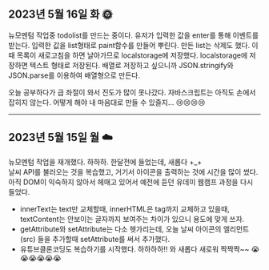 <h2>2023년 5월 16일 화 🌞</h2>

뉴모멘텀 작업중 todolist를 만드는 중이다.
유저가 입력한 값을 enter를 통해 이벤트를 받는다.
입력한 값을 list형태로 paint함수를 만들어 뿌린다.
만든 list는 삭제도 했다.
이때 목록이 새로고침을 하면 날아가므로 localstorage에 저장했다. localstorage에 저장하면 텍스트 형태로 저장된다. 배열로 저장하고 싶으니까 JSON.stringify와 JSON.parse를 이용하여 배열형으로 만든다.

오늘 공부하다가 급 좌절이 와서 진도가 많이 못나갔다. 자바스크립트는 아직도 손에서 잡히지 않는다. 어떻게 해야 내 마음대로 만들 수 있즐지... 😢😢😢😢

<hr>
<h2>2023년 5월 15일 월 ☁️</h2>

뉴모멘텀 작업을 재개했다.
하하하. 한달전에 들었는데, 새롭다 +\_+ <br>
날씨 API를 불러오는 것을 복습했고, 거기서 아이콘을 출력하는 것에 시간을 많이 썼다. 아직 DOM이 익숙하지 않아서 헤매고 있어서 예전에 듣던 유데미 웹캠프 과정을 다시 들었다.

- innerText는 text만 교체할때, innerHTML은 tag까지 교체하고 있을때, textContent는 안보이는 글자까지 보여주는 차이가 있으니 용도에 맞게 쓰자.
- getAttribute와 setAttribute는 다소 헷가리는데, 오늘 날씨 아이콘의 엘리먼트(src) 들을 추가할때 setAttribute를 써서 추가했다.
- 유튜브클론코딩도 복습하기를 시작했다. 하하하하!! 와 새롭다 새로워 짝짝짝~~
  😭😭😭😭😭😭
